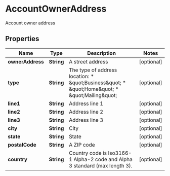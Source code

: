 

# AccountOwnerAddress

Account owner address

## Properties

| Name | Type | Description | Notes |
|------------ | ------------- | ------------- | -------------|
|**ownerAddress** | **String** | A street address |  [optional] |
|**type** | **String** | The type of address location: * \&quot;Business\&quot; * \&quot;Home\&quot; * \&quot;Mailing\&quot; |  [optional] |
|**line1** | **String** | Address line 1 |  [optional] |
|**line2** | **String** | Address line 2 |  [optional] |
|**line3** | **String** | Address line 3 |  [optional] |
|**city** | **String** | City |  [optional] |
|**state** | **String** | State |  [optional] |
|**postalCode** | **String** | A ZIP code |  [optional] |
|**country** | **String** | Country code is Iso3166-1 Alpha-2 code and Alpha 3 standard (max length 3). |  [optional] |



